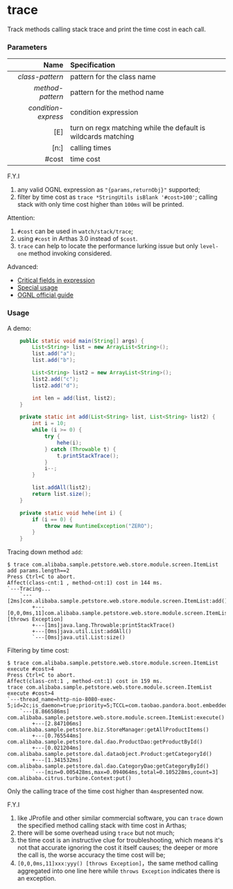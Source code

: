 trace
=====

Track methods calling stack trace and print the time cost in each call.

### Parameters

|Name|Specification|
|---:|:---|
|*class-pattern*|pattern for the class name|
|*method-pattern*|pattern for the method name|
|*condition-express*|condition expression|
|[E]|turn on regx matching while the default is wildcards matching|
|[n:]|calling times|
|#cost|time cost|

F.Y.I
1. any valid OGNL expression as `"{params,returnObj}"` supported;
2. filter by time cost as `trace *StringUtils isBlank '#cost>100'`; calling stack with only time cost higher than `100ms` will be printed.

Attention:
1. `#cost` can be used in `watch/stack/trace`;
2. using `#cost` in Arthas 3.0 instead of `$cost`.
3. `trace` can help to locate the performance lurking issue but only `level-one` method invoking considered.

Advanced:
* [Critical fields in expression](advice-class.md)
* [Special usage](https://github.com/alibaba/arthas/issues/71)
* [OGNL official guide](https://commons.apache.org/proper/commons-ognl/language-guide.html)

### Usage

A demo:

```java
    public static void main(String[] args) {
        List<String> list = new ArrayList<String>();
        list.add("a");
        list.add("b");

        List<String> list2 = new ArrayList<String>();
        list2.add("c");
        list2.add("d");

        int len = add(list, list2);
    }

    private static int add(List<String> list, List<String> list2) {
        int i = 10;
        while (i >= 0) {
            try {
                hehe(i);
            } catch (Throwable t) {
                t.printStackTrace();
            }
            i--;
        }

        list.addAll(list2);
        return list.size();
    }

    private static void hehe(int i) {
        if (i == 0) {
            throw new RuntimeException("ZERO");
        }
    }
```

Tracing down method `add`:

```shell
$ trace com.alibaba.sample.petstore.web.store.module.screen.ItemList add params.length==2
Press Ctrl+C to abort.
Affect(class-cnt:1 , method-cnt:1) cost in 144 ms.
`---Tracing...
    `---[2ms]com.alibaba.sample.petstore.web.store.module.screen.ItemList:add()
        +---[0,0,0ms,11]com.alibaba.sample.petstore.web.store.module.screen.ItemList:hehe() [throws Exception]
        +---[1ms]java.lang.Throwable:printStackTrace()
        +---[0ms]java.util.List:addAll()
        `---[0ms]java.util.List:size()
```

Filtering by time cost:

```shell
$ trace com.alibaba.sample.petstore.web.store.module.screen.ItemList execute #cost>4
Press Ctrl+C to abort.
Affect(class-cnt:1 , method-cnt:1) cost in 159 ms.
trace com.alibaba.sample.petstore.web.store.module.screen.ItemList execute #cost>4
`---thread_name=http-nio-8080-exec-5;id=2c;is_daemon=true;priority=5;TCCL=com.taobao.pandora.boot.embedded.tomcat.TomcatEmbeddedWebappClassLoader
    `---[8.866586ms] com.alibaba.sample.petstore.web.store.module.screen.ItemList:execute()
        +---[2.847106ms] com.alibaba.sample.petstore.biz.StoreManager:getAllProductItems()
        +---[0.765544ms] com.alibaba.sample.petstore.dal.dao.ProductDao:getProductById()
        +---[0.021204ms] com.alibaba.sample.petstore.dal.dataobject.Product:getCategoryId()
        +---[1.341532ms] com.alibaba.sample.petstore.dal.dao.CategoryDao:getCategoryById()
        `---[min=0.005428ms,max=0.094064ms,total=0.105228ms,count=3] com.alibaba.citrus.turbine.Context:put()
```

Only the calling trace of the time cost higher than `4ms`presented now.

F.Y.I
1. like JProfile and other similar commercial software, you can `trace` down the specified method calling stack with time cost in Arthas;
2. there will be some overhead using `trace` but not much;
3. the time cost is an instructive clue for troubleshooting, which means it's not that accurate ignoring the cost it itself causes; the deeper or more the call is, the worse accuracy the time cost will be;
4. `[0,0,0ms,11]xxx:yyy() [throws Exception]`，the same method calling aggregated into one line here while `throws Exception` indicates there is an exception.

